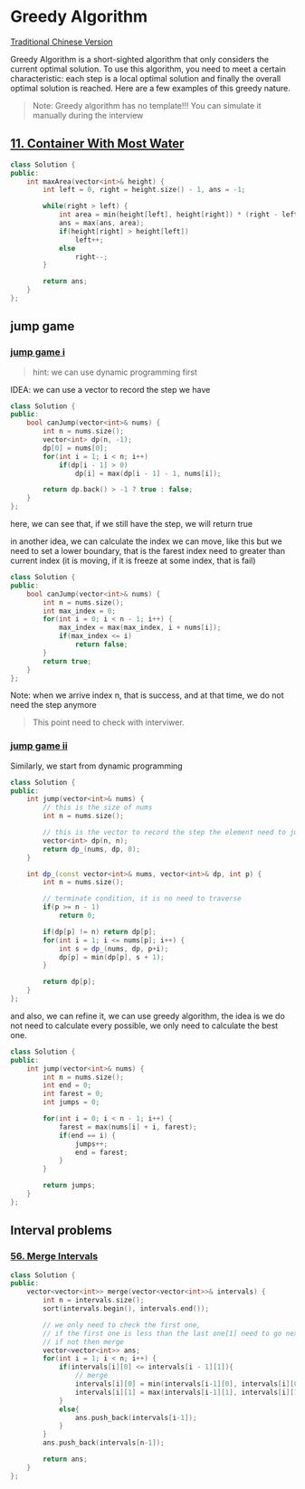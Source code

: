 # Greedy Algorithm

[Traditional Chinese Version](./tw_readme.md)

Greedy Algorithm is a short-sighted algorithm that only considers the current optimal solution. 
To use this algorithm, you need to meet a certain characteristic: each step is a local optimal solution and finally the overall optimal solution is reached.
Here are a few examples of this greedy nature.

> Note: Greedy algorithm has no template!!!
> You can simulate it manually during the interview

## [11. Container With Most Water](https://leetcode.com/problems/container-with-most-water/submissions/1161302468/)
```c++
class Solution {
public:
    int maxArea(vector<int>& height) {
        int left = 0, right = height.size() - 1, ans = -1;

        while(right > left) {
            int area = min(height[left], height[right]) * (right - left);
            ans = max(ans, area);
            if(height[right] > height[left])
                left++;
            else
                right--;
        }

        return ans;
    }
};
```

## jump game
### [jump game i](https://leetcode.com/problems/jump-game/description/)
> hint: we can use dynamic programming first

IDEA: we can use a vector to record the step we have
```c++
class Solution {
public:
    bool canJump(vector<int>& nums) {
        int n = nums.size();
        vector<int> dp(n, -1);
        dp[0] = nums[0];
        for(int i = 1; i < n; i++)
            if(dp[i - 1] > 0)
                dp[i] = max(dp[i - 1] - 1, nums[i]);

        return dp.back() > -1 ? true : false;
    }
};
```

here, we can see that, if we still have the step, we will return true

in another idea, we can calculate the index we can move, like this
but we need to set a lower boundary, that is the farest index need to greater than current index
(it is moving, if it is freeze at some index, that is fail)

```c++
class Solution {
public:
    bool canJump(vector<int>& nums) {
        int n = nums.size();
        int max_index = 0;
        for(int i = 0; i < n - 1; i++) {
            max_index = max(max_index, i + nums[i]);
            if(max_index <= i)
                return false;
        }
        return true;
    }
};
```
Note: when we arrive index n, that is success, and at that time, we do not need the step anymore

> This point need to check with interviwer.

### [jump game ii](https://leetcode.com/problems/jump-game-ii/submissions/562754279/)
Similarly, we start from dynamic programming
```c++
class Solution {
public:
    int jump(vector<int>& nums) {
        // this is the size of nums
        int n = nums.size();

        // this is the vector to record the step the element need to jump to
        vector<int> dp(n, n);
        return dp_(nums, dp, 0);
    }

    int dp_(const vector<int>& nums, vector<int>& dp, int p) {
        int n = nums.size();

        // terminate condition, it is no need to traverse
        if(p >= n - 1)
            return 0;

        if(dp[p] != n) return dp[p];
        for(int i = 1; i <= nums[p]; i++) {
            int s = dp_(nums, dp, p+i);
            dp[p] = min(dp[p], s + 1);
        }

        return dp[p];
    }
};
```

and also, we can refine it, we can use greedy algorithm, the idea is we do not need to calculate
every possible, we only need to calculate the best one.
```c++
class Solution {
public:
    int jump(vector<int>& nums) {
        int n = nums.size();
        int end = 0;
        int farest = 0;
        int jumps = 0;

        for(int i = 0; i < n - 1; i++) {
            farest = max(nums[i] + i, farest);
            if(end == i) {
                jumps++;
                end = farest;
            }
        }

        return jumps;
    }
};
```

## Interval problems
### [56. Merge Intervals](https://leetcode.com/problems/merge-intervals/description/)
```c++
class Solution {
public:
    vector<vector<int>> merge(vector<vector<int>>& intervals) {
        int n = intervals.size();
        sort(intervals.begin(), intervals.end());

        // we only need to check the first one,
        // if the first one is less than the last one[1] need to go next
        // if not then merge
        vector<vector<int>> ans;
        for(int i = 1; i < n; i++) {
            if(intervals[i][0] <= intervals[i - 1][1]){
                // merge
                intervals[i][0] = min(intervals[i-1][0], intervals[i][0]);
                intervals[i][1] = max(intervals[i-1][1], intervals[i][1]);
            }
            else{
                ans.push_back(intervals[i-1]);
            }
        }
        ans.push_back(intervals[n-1]);

        return ans;
    }
};
```

### 